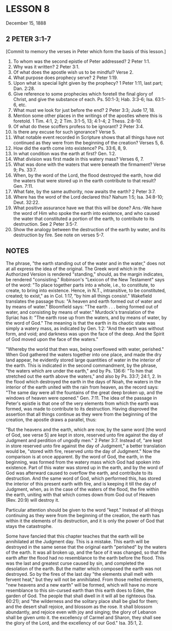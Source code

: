 # LESSON 8
December 15, 1888

## 2 PETER 3:1-7

[Commit to memory the verses in Peter which form the basis of this lesson.]

1. To whom was the second epistle of Peter addressed? 2 Peter 1:1.
2. Why was it written? 2 Peter 3:1.
3. Of what does the apostle wish us to be mindful? Verse 2.
4. What purpose does prophecy serve? 2 Peter 1:19.
5. Upon what is special light given by the prophecy? 1 Peter 1:11, last part; Dan. 2:28.
6. Give reference to some prophecies which foretell the final glory of Christ, and give the substance of each. Ps. 50:1-3; Hab. 3:3-6; Isa. 63:1-6, etc.
7. What must we look for just before the end? 2 Peter 3:3; Jude 17, 18.
8. Mention some other places in the writings of the apostles where this is foretold. 1 Tim. 4:1, 2; 2 Tim. 3:1-5, 13; 4:1-4; 2 Thess. 2:8-10.
9. Of what do these scoffers profess to be ignorant? 2 Peter 3:4.
10. Is there any excuse for such ignorance? Verse 5.
11. What notable event recorded in Scripture shows that all things have not continued as they were from the beginning of the creation? Verses 5, 6.
12. How did the earth come into existence? Ps. 33:6, 8, 9.
13. In what condition was the earth at first? Gen. 1:2.
14. What division was first made in this watery mass? Verses 6, 7.
15. What was done with the waters that were beneath the firmament? Verse 9; Ps. 33:7.
16. When, by the word of the Lord, the flood destroyed the earth, how did the waters that were stored up in the earth contribute to that result? Gen. 7:11.
17. What fate, by the same authority, now awaits the earth? 2 Peter 3:7.
18. Where has the word of the Lord declared this? Nahum 1:5; Isa. 34:8-10; Deut. 32:22.
19. What positive assurance have we that this will be done? Ans.-We have the word of Him who spoke the earth into existence, and who caused the water that constituted a portion of the earth, to contribute to its destruction. See 2 Peter 3:5-7.
20. Show the analogy between the destruction of the earth by water, and its destruction by fire. See note on verses 5-7.

## NOTES

The phrase, "the earth standing out of the water and in the water," does not at all express the idea of the original. The Greek word which in the Authorized Version is rendered "standing," should, as the margin indicates, be rendered "consisting." Robinson's "Lexicon of the New Testament" says of the word: "To place together parts into a whole, i.e., to constitute, to create, to bring into existence. Hence, in N.T., intransitive, to be constituted, created; to exist," as in Col. 1:17, "by him all things consist." Wakefield translates the passage thus: "A heaven and earth formed out of water and by means of water." Bloomfield says: "The earth . . . being formed out of water, and consisting by means of water." Murdock's translation of the Syriac has it: "The earth rose up from the waters, and by means of water, by the word of God." The meaning is that the earth in its chaotic state was simply a watery mass, as indicated by Gen. 1:2: "And the earth was without form, and void; and darkness was upon the face of the deep. And the Spirit of God moved upon the face of the waters."

"Whereby the world that then was, being overflowed with water, perished." When God gathered the waters together into one place, and made the dry land appear, he evidently stored large quantities of water in the interior of the earth. This is indicated in the second commandment, by the phrase, "the waters which are under the earth," and by Ps. 136:6: "To him that stretched out the earth above the waters," and also by Ps. 33:7; 24:1, 2. In the flood which destroyed the earth in the days of Noah, the waters in the interior of the earth united with the rain from heaven, as the record says: "The same day were all the fountains of the great deep broken up, and the windows of heaven were opened." Gen. 7:11. The idea of the passage in Peter's epistle is that one of the very elements from which the earth was formed, was made to contribute to its destruction. Having disproved the assertion that all things continue as they were from the beginning of the creation, the apostle draws a parallel, thus:

"But the heavens and the earth, which are now, by the same word [the word of God, see verse 5] are kept in store, reserved unto fire against the day of Judgment and perdition of ungodly men." 2 Peter 3:7. Instead of, "are kept in store reserved unto fire against the day of Judgment," a better translation would be, "stored with fire, reserved unto the day of Judgment." Now the comparison is at once apparent. By the word of God, the earth, in the beginning, was formed from the watery mass which God had spoken into existence. Part of this water was stored up in the earth, and by the word of God was afterward caused to overflow the earth, and contribute to its destruction. And the same word of God, which performed this, has stored the interior of this present earth with fire, and is keeping it till the day of Judgment, when, as in the case of the waters of the flood, the fire within the earth, uniting with that which comes down from God out of Heaven (Rev. 20:9) will destroy it.

Particular attention should be given to the word "kept." Instead of all things continuing as they were from the beginning of the creation, the earth has within it the elements of its destruction, and it is only the power of God that stays the catastrophe.

Some have fancied that this chapter teaches that the earth will be annihilated at the Judgment day. This is a mistake. This earth will be destroyed in the same sense that the original earth "perished" by the waters of the earth. It was all broken up, and the face of it was changed, so that the earth after the flood had no resemblance to the earth before the flood. This was the last and greatest curse caused by sin, and completed the desolation of the earth. But the matter which composed the earth was not destroyed. So by the fires of the last day "the elements shall melt with fervent heat," but they will not be annihilated. From those melted elements, "new heavens and a new earth" will be formed, which will have no more resemblance to this sin-cursed earth than this earth does to Eden, the garden of God. The people that shall dwell in it will all be righteous (Isa. 60:21); and "the wilderness and the solitary place shall be glad for them; and the desert shall rejoice, and blossom as the rose. It shall blossom abundantly, and rejoice even with joy and singing; the glory of Lebanon shall be given unto it. the excellency of Carmel and Sharon, they shall see the glory of the Lord, and the excellency of our God." Isa. 35:1, 2.